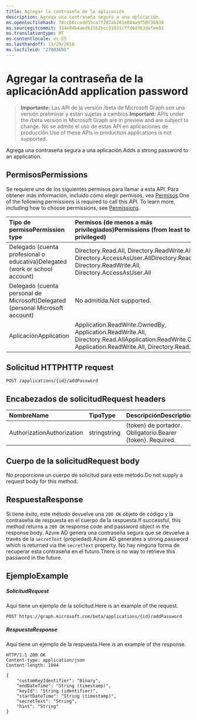 ```yaml
---
title: Agregar la contraseña de la aplicación
description: Agrega una contraseña segura a una aplicación.
ms.openlocfilehash: 78ccb6cced055ca7f2d2ab201e844a9f50f36939
ms.sourcegitcommit: 334e84b4aed63162bcc31831cffd6d363dafee02
ms.translationtype: MT
ms.contentlocale: es-ES
ms.lasthandoff: 11/29/2018
ms.locfileid: "27083695"
---
```

# <a name="add-application-password"></a><span data-ttu-id="e8dec-103">Agregar la contraseña de la aplicación</span><span class="sxs-lookup"><span data-stu-id="e8dec-103">Add application password</span></span>

> <span data-ttu-id="e8dec-104">**Importante:** Las API de la versión /beta de Microsoft Graph son una versión preliminar y están sujetas a cambios.</span><span class="sxs-lookup"><span data-stu-id="e8dec-104">**Important:** APIs under the /beta version in Microsoft Graph are in preview and are subject to change.</span></span> <span data-ttu-id="e8dec-105">No se admite el uso de estas API en aplicaciones de producción.</span><span class="sxs-lookup"><span data-stu-id="e8dec-105">Use of these APIs in production applications is not supported.</span></span>

<span data-ttu-id="e8dec-106">Agrega una contraseña segura a una aplicación.</span><span class="sxs-lookup"><span data-stu-id="e8dec-106">Adds a strong password to an application.</span></span>

## <a name="permissions"></a><span data-ttu-id="e8dec-107">Permisos</span><span class="sxs-lookup"><span data-stu-id="e8dec-107">Permissions</span></span>
<span data-ttu-id="e8dec-p102">Se requiere uno de los siguientes permisos para llamar a esta API. Para obtener más información, incluido cómo elegir permisos, vea [Permisos](/graph/permissions-reference).</span><span class="sxs-lookup"><span data-stu-id="e8dec-p102">One of the following permissions is required to call this API. To learn more, including how to choose permissions, see [Permissions](/graph/permissions-reference).</span></span>

|<span data-ttu-id="e8dec-110">Tipo de permiso</span><span class="sxs-lookup"><span data-stu-id="e8dec-110">Permission type</span></span>      | <span data-ttu-id="e8dec-111">Permisos (de menos a más privilegiados)</span><span class="sxs-lookup"><span data-stu-id="e8dec-111">Permissions (from least to most privileged)</span></span>              |
|:--------------------|:---------------------------------------------------------|
|<span data-ttu-id="e8dec-112">Delegado (cuenta profesional o educativa)</span><span class="sxs-lookup"><span data-stu-id="e8dec-112">Delegated (work or school account)</span></span> | <span data-ttu-id="e8dec-113">Directory.Read.All, Directory.ReadWrite.All, Directory.AccessAsUser.All</span><span class="sxs-lookup"><span data-stu-id="e8dec-113">Directory.Read.All, Directory.ReadWrite.All, Directory.AccessAsUser.All</span></span>    |
|<span data-ttu-id="e8dec-114">Delegado (cuenta personal de Microsoft)</span><span class="sxs-lookup"><span data-stu-id="e8dec-114">Delegated (personal Microsoft account)</span></span> | <span data-ttu-id="e8dec-115">No admitida.</span><span class="sxs-lookup"><span data-stu-id="e8dec-115">Not supported.</span></span>    |
|<span data-ttu-id="e8dec-116">Aplicación</span><span class="sxs-lookup"><span data-stu-id="e8dec-116">Application</span></span> | <span data-ttu-id="e8dec-117">Application.ReadWrite.OwnedBy, Application.ReadWrite.All, Directory.Read.All</span><span class="sxs-lookup"><span data-stu-id="e8dec-117">Application.ReadWrite.OwnedBy, Application.ReadWrite.All, Directory.Read.All</span></span> |

## <a name="http-request"></a><span data-ttu-id="e8dec-118">Solicitud HTTP</span><span class="sxs-lookup"><span data-stu-id="e8dec-118">HTTP request</span></span>
<!-- { "blockType": "ignored" } -->
```http
POST /applications/{id}/addPassword
```

## <a name="request-headers"></a><span data-ttu-id="e8dec-119">Encabezados de solicitud</span><span class="sxs-lookup"><span data-stu-id="e8dec-119">Request headers</span></span>
| <span data-ttu-id="e8dec-120">Nombre</span><span class="sxs-lookup"><span data-stu-id="e8dec-120">Name</span></span>       | <span data-ttu-id="e8dec-121">Tipo</span><span class="sxs-lookup"><span data-stu-id="e8dec-121">Type</span></span> | <span data-ttu-id="e8dec-122">Descripción</span><span class="sxs-lookup"><span data-stu-id="e8dec-122">Description</span></span>|
|:-----------|:------|:----------|
| <span data-ttu-id="e8dec-123">Authorization</span><span class="sxs-lookup"><span data-stu-id="e8dec-123">Authorization</span></span>  | <span data-ttu-id="e8dec-124">string</span><span class="sxs-lookup"><span data-stu-id="e8dec-124">string</span></span>  | <span data-ttu-id="e8dec-p103">{token} de portador. Obligatorio.</span><span class="sxs-lookup"><span data-stu-id="e8dec-p103">Bearer {token}. Required.</span></span>  |

## <a name="request-body"></a><span data-ttu-id="e8dec-127">Cuerpo de la solicitud</span><span class="sxs-lookup"><span data-stu-id="e8dec-127">Request body</span></span>
<span data-ttu-id="e8dec-128">No proporcione un cuerpo de solicitud para este método.</span><span class="sxs-lookup"><span data-stu-id="e8dec-128">Do not supply a request body for this method.</span></span>

## <a name="response"></a><span data-ttu-id="e8dec-129">Respuesta</span><span class="sxs-lookup"><span data-stu-id="e8dec-129">Response</span></span>

<span data-ttu-id="e8dec-130">Si tiene éxito, este método devuelve una `200 OK` objeto de código y la contraseña de respuesta en el cuerpo de la respuesta.</span><span class="sxs-lookup"><span data-stu-id="e8dec-130">If successful, this method returns a `200 OK` response code and password object in the response body.</span></span> <span data-ttu-id="e8dec-131">Azure AD genera una contraseña segura que se devuelve a través de la `secretText` (propiedad).</span><span class="sxs-lookup"><span data-stu-id="e8dec-131">Azure AD generates a strong password which is returned via the `secretText` property.</span></span> <span data-ttu-id="e8dec-132">No hay ninguna forma de recuperar esta contraseña en el futuro.</span><span class="sxs-lookup"><span data-stu-id="e8dec-132">There is no way to retrieve this password in the future.</span></span>

## <a name="example"></a><span data-ttu-id="e8dec-133">Ejemplo</span><span class="sxs-lookup"><span data-stu-id="e8dec-133">Example</span></span>
##### <a name="request"></a><span data-ttu-id="e8dec-134">Solicitud</span><span class="sxs-lookup"><span data-stu-id="e8dec-134">Request</span></span>
<span data-ttu-id="e8dec-135">Aquí tiene un ejemplo de la solicitud.</span><span class="sxs-lookup"><span data-stu-id="e8dec-135">Here is an example of the request.</span></span>

```http
POST https://graph.microsoft.com/beta/applications/{id}/addPassword
```
##### <a name="response"></a><span data-ttu-id="e8dec-136">Respuesta</span><span class="sxs-lookup"><span data-stu-id="e8dec-136">Response</span></span>
<span data-ttu-id="e8dec-137">Aquí tiene un ejemplo de la respuesta.</span><span class="sxs-lookup"><span data-stu-id="e8dec-137">Here is an example of the response.</span></span>

```http
HTTP/1.1 200 OK
Content-type: application/json
Content-length: 1044

{
    "customKeyIdentifier": "Binary",
    "endDateTime": "String (timestamp)",
    "keyId": "String (identifier)",
    "startDateTime": "String (timestamp)",
    "secretText": "String",
    "hint": "String"
}
```
